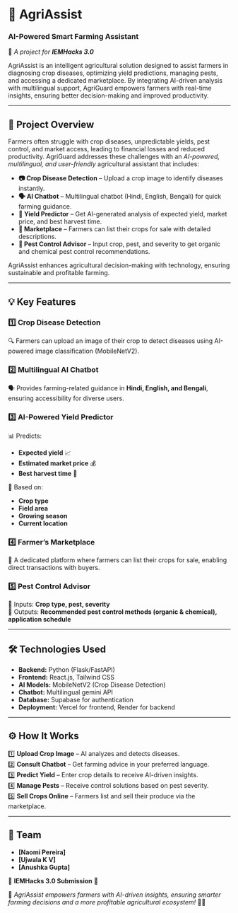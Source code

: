 # 🌾 AgriAssist 
### AI-Powered Smart Farming Assistant  

🚀 *A project for **IEMHacks 3.0***  

AgriAssist is an intelligent agricultural solution designed to assist farmers in diagnosing crop diseases, optimizing yield predictions, managing pests, and accessing a dedicated marketplace. By integrating AI-driven analysis with multilingual support, AgriGuard empowers farmers with real-time insights, ensuring better decision-making and improved productivity.  

---

## 🚜 Project Overview  

Farmers often struggle with crop diseases, unpredictable yields, pest control, and market access, leading to financial losses and reduced productivity. AgriGuard addresses these challenges with an *AI-powered, multilingual, and user-friendly* agricultural assistant that includes:  

- **📷 Crop Disease Detection** – Upload a crop image to identify diseases instantly.  
- **🗣️ AI Chatbot** – Multilingual chatbot (Hindi, English, Bengali) for quick farming guidance.  
- **🌱 Yield Predictor** – Get AI-generated analysis of expected yield, market price, and best harvest time.  
- **🛒 Marketplace** – Farmers can list their crops for sale with detailed descriptions.  
- **🐛 Pest Control Advisor** – Input crop, pest, and severity to get organic and chemical pest control recommendations.  

AgriAssist enhances agricultural decision-making with technology, ensuring sustainable and profitable farming.  

---

## 💡 Key Features  

### 1️⃣ **Crop Disease Detection**  
🔍 Farmers can upload an image of their crop to detect diseases using AI-powered image classification (MobileNetV2).  

### 2️⃣ **Multilingual AI Chatbot**  
🗣️ Provides farming-related guidance in **Hindi, English, and Bengali**, ensuring accessibility for diverse users.  

### 3️⃣ **AI-Powered Yield Predictor**  
📊 Predicts:  
   - **Expected yield** 📈  
   - **Estimated market price** 💰  
   - **Best harvest time** 🌾  

📌 Based on:  
   - **Crop type**  
   - **Field area**  
   - **Growing season**  
   - **Current location**  

### 4️⃣ **Farmer’s Marketplace**  
🛒 A dedicated platform where farmers can list their crops for sale, enabling direct transactions with buyers.  

### 5️⃣ **Pest Control Advisor**  
🐛 Inputs: **Crop type, pest, severity**  
🌾 Outputs: **Recommended pest control methods (organic & chemical), application schedule**  

---

## 🛠️ Technologies Used  

- **Backend:** Python (Flask/FastAPI)  
- **Frontend:** React.js, Tailwind CSS  
- **AI Models:** MobileNetV2 (Crop Disease Detection)
- **Chatbot:** Multilingual gemini API 
- **Database:** Supabase for authentication 
- **Deployment:**  Vercel for frontend, Render for backend  

---

## ⚙️ How It Works  

1️⃣ **Upload Crop Image** – AI analyzes and detects diseases.  
2️⃣ **Consult Chatbot** – Get farming advice in your preferred language.  
3️⃣ **Predict Yield** – Enter crop details to receive AI-driven insights.  
4️⃣ **Manage Pests** – Receive control solutions based on pest severity.  
5️⃣ **Sell Crops Online** – Farmers list and sell their produce via the marketplace.  

---

## 👥 Team  

- **[Naomi Pereira]**  
- **[Ujwala K V]**  
- **[Anushka Gupta]**  

📌 **IEMHacks 3.0 Submission** 🎯  

🚀 *AgriAssist empowers farmers with AI-driven insights, ensuring smarter farming decisions and a more profitable agricultural ecosystem!* 🌾🚜  

